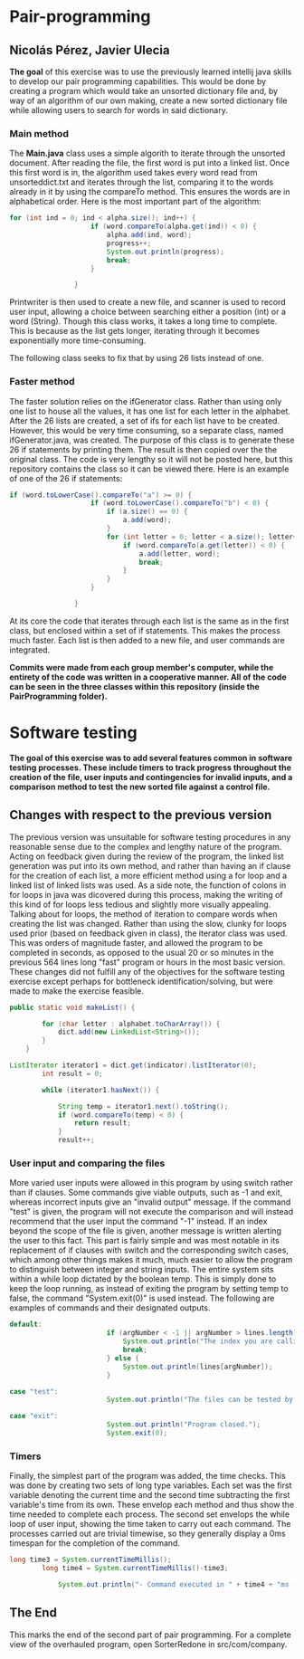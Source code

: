 # Pair-programming
## Nicolás Pérez, Javier Ulecia

**The goal** of this exercise was to use the previously learned intellij java skills to develop our pair programming capabilities. This would be done by creating a program which would take an unsorted dictionary file and, by way of an algorithm of our own making, create a new sorted dictionary file while allowing users to search for words in said dictionary.

### Main method
The **Main.java** class uses a simple algorith to iterate through the unsorted document. After reading the file, the first word is put into a linked list. Once this first word is in, the algorithm used takes every word read from unsorteddict.txt and iterates through the list, comparing it to the words already in it by using the compareTo method. This ensures the words are in alphabetical order. Here is the most important part of the algorithm:
```java
for (int ind = 0; ind < alpha.size(); ind++) {
                    if (word.compareTo(alpha.get(ind)) < 0) {
                        alpha.add(ind, word);
                        progress++;
                        System.out.println(progress);
                        break;
                    }

                }
```
Printwriter is then used to create a new file, and scanner is used to record user input, allowing a choice between searching either a position (int) or a word (String). Though this class works, it takes a long time to complete. This is because as the list gets longer, iterating through it becomes exponentially more time-consuming.

The following class seeks to fix that by using 26 lists instead of one.

### Faster method
The faster solution relies on the ifGenerator class. Rather than using only one list to house all the values, it has one list for each letter in the alphabet. After the 26 lists are created, a set of ifs for each list have to be created. However, this would be very time consuming, so a separate class, named ifGenerator.java, was created. The purpose of this class is to generate these 26 if statements by printing them. The result is then copied over the the original class. The code is very lengthy so it will not be posted here, but this repository contains the class so it can be viewed there. Here is an example of one of the 26 if statements:
```java
if (word.toLowerCase().compareTo("a") >= 0) {
                    if (word.toLowerCase().compareTo("b") < 0) {
                        if (a.size() == 0) {
                            a.add(word);
                        }
                        for (int letter = 0; letter < a.size(); letter++) {
                            if (word.compareTo(a.get(letter)) < 0) {
                                a.add(letter, word);
                                break;
                            }
                        }
                    }

                }
```
At its core the code that iterates through each list is the same as in the first class, but enclosed within a set of if statements. This makes the process much faster. Each list is then added to a new file, and user commands are integrated.

**Commits were made from each group member's computer, while the entirety of the code was written in a cooperative manner. All of the code can be seen in the three classes within this repository (inside the PairProgramming folder).**

# Software testing

**The goal of this exercise was to add several features common in software testing processes. These include timers to track progress throughout the creation of the file, user inputs and contingencies for invalid inputs, and a comparison method to test the new sorted file against a control file.**

## Changes with respect to the previous version
The previous version was unsuitable for software testing procedures in any reasonable sense due to the complex and lengthy nature of the program. Acting on feedback given during the review of the program, the linked list generation was put into its own method, and rather than having an if clause for the creation of each list, a more efficient method using a for loop and a linked list of linked lists was used. As a side note, the function of colons in for loops in java was dicovered during this process, making the writing of this kind of for loops less tedious and slightly more visually appealing. Talking about for loops, the method of iteration to compare words when creating the list was changed. Rather than using the slow, clunky for loops used prior (based on feedback given in class), the iterator class was used. This was orders of magnitude faster, and allowed the program to be completed in seconds, as opposed to the usual 20 or so minutes in the previous 564 lines long "fast" program or hours in the most basic version. These changes did not fulfill any of the objectives for the software testing exercise except perhaps for bottleneck identification/solving, but were made to make the exercise feasible.
```java
public static void makeList() {

        for (char letter : alphabet.toCharArray()) {
            dict.add(new LinkedList<String>());
        }
    }
```

```java
ListIterator iterator1 = dict.get(indicator).listIterator(0);
        int result = 0;

        while (iterator1.hasNext()) {

            String temp = iterator1.next().toString();
            if (word.compareTo(temp) < 0) {
                return result;
            }
            result++;
```

### User input and comparing the files
More varied user inputs were allowed in this program by using switch rather than if clauses. Some commands give viable outputs, such as -1 and exit, whereas incorrect inputs give an "invalid output" message. If the command "test" is given, the program will not execute the comparison and will instead recommend that the user input the command "-1" instead. If an index beyond the scope of the file is given, another message is written alerting the user to this fact. This part is fairly simple and was most notable in its replacement of if clauses with switch and the corresponding switch cases, which among other things makes it much, much easier to allow the program to distinguish between integer and string inputs. The entire system sits within a while loop dictated by the boolean temp. This is simply done to keep the loop running, as instead of exiting the program by setting temp to false, the command "System.exit(0)" is used instead. The following are examples of commands and their designated outputs.

```java
default:
                        if (argNumber < -1 || argNumber > lines.length) {
                            System.out.println("The index you are calling for is outside of the file's scope.");
                            break;
                        } else {
                            System.out.println(lines[argNumber]);
                        }
```

```java
case "test":
                        System.out.println("The files can be tested by inputting \"-1\" into the console.");
```

```java
case "exit":
                        System.out.println("Program closed.");
                        System.exit(0);
```

### Timers
Finally, the simplest part of the program was added, the time checks. This was done by creating two sets of long type variables. Each set was the first variable denoting the current time and the second time subtracting the first variable's time from its own. These envelop each method and thus show the time needed to complete each process. The second set envelops the while loop of user input, showing the time taken to carry out each command. The processes carried out are trivial timewise, so they generally display a 0ms timespan for the completion of the command.

```java
long time3 = System.currentTimeMillis();
        long time4 = System.currentTimeMillis()-time3;
```
```java
            System.out.println("- Command executed in " + time4 + "ms -");
```

## The End
This marks the end of the second part of pair programming. For a complete view of the overhauled program, open SorterRedone in src/com/company.
